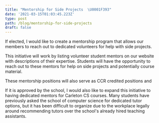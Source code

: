 ```yaml
---
title: "Mentorship for Side Projects  \U0001F393"
date: '2021-03-15T01:03:45.223Z'
type: post
path: /blog/mentorship-for-side-projects
draft: false
---
```

If elected, I would like to create a mentorship program that allows our members to reach out to dedicated volunteers for help with side projects.

This initiative will work by listing volunteer student mentors on our website with descriptions of their expertise. Students will have the opportunity to reach out to these mentors for help on side projects and potentially course material.

These mentorship positions will also serve as CCR credited positions and 

If it is approved by the school, I would also like to expand this initiative to having dedicated mentors for Carleton CS courses. Many students have previously asked the school of computer science for dedicated tutor options, but it has been difficult to organize due to the workplace legally around recommending tutors over the school's already hired teaching assistants.